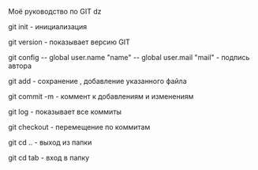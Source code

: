 Моё руководство по GIT dz

git init - инициализация

git version - показывает версию GIT

git config -- global user.name "name"
           -- global user.mail "mail" - подпись автора

git add - сохранение , добавление указанного файла

git commit -m - коммент к добавлениям и изменениям

git log - показывает все коммиты

git checkout - перемещение по коммитам

git cd .. - выход из папки

git cd tab - вход в папку

